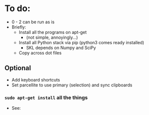 # To do:

- 0 - 2 can be run as is
- Briefly:
  - Install all the programs on apt-get
    - (not simple, annoyingly...)
  - Install all Python stack via pip (python3 comes ready installed)
    - SKL depends on Numpy and SciPy
  - Copy across dot files

## Optional

- Add keyboard shortcuts
- Set parcellite to use primary (selection) and sync clipboards

### `sudo apt-get install` all the things

- See: 
